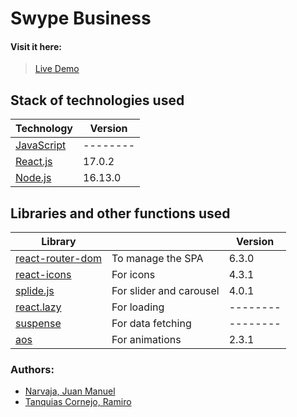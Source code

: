 # Swype Business
#### Visit it here: 

> [Live Demo](https://swypecreativo.vercel.app/)

## Stack of technologies used
| Technology | Version|
| ------ | ------ |
| [JavaScript](https://developer.mozilla.org/es/docs/Web/JavaScript) | -------- | 
| [React.js](https://en.reactjs.org/) | 17.0.2 |
| [Node.js](https://nodejs.org/en/) | 16.13.0 |
## Libraries and other functions used
| Library |  | Version |
| ------ | ------ | ------ |
| [react-router-dom](https://www.npmjs.com/package/react-router-dom) | To manage the SPA | 6.3.0 
| [react-icons](https://react-icons.github.io/react-icons/) | For icons | 4.3.1 
| [splide.js](https://www.npmjs.com/package/@splidejs/splide) | For slider and carousel | 4.0.1
| [react.lazy](https://www.npmjs.com/package/@splidejs/splide) | For loading | --------
| [suspense](https://17.reactjs.org/docs/concurrent-mode-suspense.html) | For data fetching | --------
| [aos](https://michalsnik.github.io/aos/) | For animations | 2.3.1
### Authors:
- [Narvaja, Juan Manuel](https://www.linkedin.com/in/juan-manuel-narvaja-17b831206/)
- [Tanquias Cornejo, Ramiro](https://www.linkedin.com/in/ramiro-tanquias/)